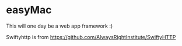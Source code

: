 easyMac
=======

This will one day be a web app framework :)

Swiftyhttp is from https://github.com/AlwaysRightInstitute/SwiftyHTTP
